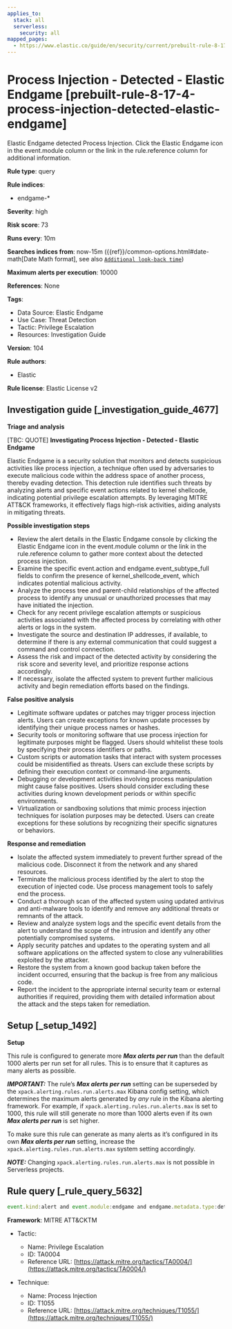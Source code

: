```yaml
---
applies_to:
  stack: all
  serverless:
    security: all
mapped_pages:
  - https://www.elastic.co/guide/en/security/current/prebuilt-rule-8-17-4-process-injection-detected-elastic-endgame.html
---
```


# Process Injection - Detected - Elastic Endgame [prebuilt-rule-8-17-4-process-injection-detected-elastic-endgame]

Elastic Endgame detected Process Injection. Click the Elastic Endgame icon in the event.module column or the link in the rule.reference column for additional information.

**Rule type**: query

**Rule indices**:

* endgame-*

**Severity**: high

**Risk score**: 73

**Runs every**: 10m

**Searches indices from**: now-15m ({{ref}}/common-options.html#date-math[Date Math format], see also [`Additional look-back time`](docs-content://solutions/security/detect-and-alert/create-detection-rule.md#rule-schedule))

**Maximum alerts per execution**: 10000

**References**: None

**Tags**:

* Data Source: Elastic Endgame
* Use Case: Threat Detection
* Tactic: Privilege Escalation
* Resources: Investigation Guide

**Version**: 104

**Rule authors**:

* Elastic

**Rule license**: Elastic License v2

## Investigation guide [_investigation_guide_4677]

**Triage and analysis**

[TBC: QUOTE]
**Investigating Process Injection - Detected - Elastic Endgame**

Elastic Endgame is a security solution that monitors and detects suspicious activities like process injection, a technique often used by adversaries to execute malicious code within the address space of another process, thereby evading detection. This detection rule identifies such threats by analyzing alerts and specific event actions related to kernel shellcode, indicating potential privilege escalation attempts. By leveraging MITRE ATT&CK frameworks, it effectively flags high-risk activities, aiding analysts in mitigating threats.

**Possible investigation steps**

* Review the alert details in the Elastic Endgame console by clicking the Elastic Endgame icon in the event.module column or the link in the rule.reference column to gather more context about the detected process injection.
* Examine the specific event.action and endgame.event_subtype_full fields to confirm the presence of kernel_shellcode_event, which indicates potential malicious activity.
* Analyze the process tree and parent-child relationships of the affected process to identify any unusual or unauthorized processes that may have initiated the injection.
* Check for any recent privilege escalation attempts or suspicious activities associated with the affected process by correlating with other alerts or logs in the system.
* Investigate the source and destination IP addresses, if available, to determine if there is any external communication that could suggest a command and control connection.
* Assess the risk and impact of the detected activity by considering the risk score and severity level, and prioritize response actions accordingly.
* If necessary, isolate the affected system to prevent further malicious activity and begin remediation efforts based on the findings.

**False positive analysis**

* Legitimate software updates or patches may trigger process injection alerts. Users can create exceptions for known update processes by identifying their unique process names or hashes.
* Security tools or monitoring software that use process injection for legitimate purposes might be flagged. Users should whitelist these tools by specifying their process identifiers or paths.
* Custom scripts or automation tasks that interact with system processes could be misidentified as threats. Users can exclude these scripts by defining their execution context or command-line arguments.
* Debugging or development activities involving process manipulation might cause false positives. Users should consider excluding these activities during known development periods or within specific environments.
* Virtualization or sandboxing solutions that mimic process injection techniques for isolation purposes may be detected. Users can create exceptions for these solutions by recognizing their specific signatures or behaviors.

**Response and remediation**

* Isolate the affected system immediately to prevent further spread of the malicious code. Disconnect it from the network and any shared resources.
* Terminate the malicious process identified by the alert to stop the execution of injected code. Use process management tools to safely end the process.
* Conduct a thorough scan of the affected system using updated antivirus and anti-malware tools to identify and remove any additional threats or remnants of the attack.
* Review and analyze system logs and the specific event details from the alert to understand the scope of the intrusion and identify any other potentially compromised systems.
* Apply security patches and updates to the operating system and all software applications on the affected system to close any vulnerabilities exploited by the attacker.
* Restore the system from a known good backup taken before the incident occurred, ensuring that the backup is free from any malicious code.
* Report the incident to the appropriate internal security team or external authorities if required, providing them with detailed information about the attack and the steps taken for remediation.


## Setup [_setup_1492]

**Setup**

This rule is configured to generate more ***Max alerts per run*** than the default 1000 alerts per run set for all rules. This is to ensure that it captures as many alerts as possible.

***IMPORTANT:*** The rule’s ***Max alerts per run*** setting can be superseded by the `xpack.alerting.rules.run.alerts.max` Kibana config setting, which determines the maximum alerts generated by *any* rule in the Kibana alerting framework. For example, if `xpack.alerting.rules.run.alerts.max` is set to 1000, this rule will still generate no more than 1000 alerts even if its own ***Max alerts per run*** is set higher.

To make sure this rule can generate as many alerts as it’s configured in its own ***Max alerts per run*** setting, increase the `xpack.alerting.rules.run.alerts.max` system setting accordingly.

***NOTE:*** Changing `xpack.alerting.rules.run.alerts.max` is not possible in Serverless projects.


## Rule query [_rule_query_5632]

```js
event.kind:alert and event.module:endgame and endgame.metadata.type:detection and (event.action:kernel_shellcode_event or endgame.event_subtype_full:kernel_shellcode_event)
```

**Framework**: MITRE ATT&CKTM

* Tactic:

    * Name: Privilege Escalation
    * ID: TA0004
    * Reference URL: [https://attack.mitre.org/tactics/TA0004/](https://attack.mitre.org/tactics/TA0004/)

* Technique:

    * Name: Process Injection
    * ID: T1055
    * Reference URL: [https://attack.mitre.org/techniques/T1055/](https://attack.mitre.org/techniques/T1055/)



